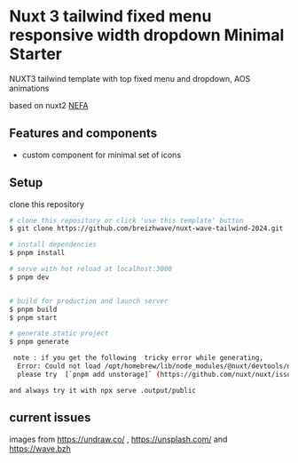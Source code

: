 # Nuxt 3 tailwind fixed menu responsive width dropdown Minimal Starter

NUXT3 tailwind template with top fixed menu and dropdown, AOS animations

based on nuxt2 [NEFA](https://www.tailwindawesome.com/resources/nefa)

## Features and components 

- custom component for minimal set of icons

## Setup

clone this repository


```bash
# clone this repository or click 'use this template' button
$ git clone https://github.com/breizhwave/nuxt-wave-tailwind-2024.git

# install dependencies
$ pnpm install

# serve with hot reload at localhost:3000
$ pnpm dev


# build for production and launch server
$ pnpm build
$ pnpm start

# generate static project
$ pnpm generate

 note : if you get the following  tricky error while generating,
  Error: Could not load /opt/homebrew/lib/node_modules/@nuxt/devtools/node_modules/unstorage/drivers/fs-lite.mjs
  please try  [`pnpm add unstorage]` (https://github.com/nuxt/nuxt/issues/22828#issuecomment-1769180213)
```
    and always try it with npx serve .output/public 

## current issues

images from  https://undraw.co/ , https://unsplash.com/ and https://wave.bzh
